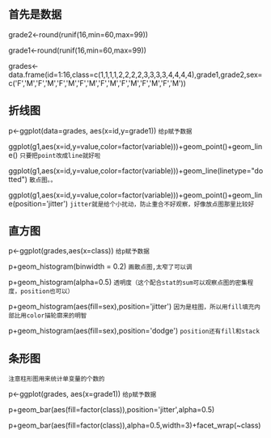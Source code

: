 ## 首先是数据
grade2<-round(runif(16,min=60,max=99))

grade1<-round(runif(16,min=60,max=99))

grades<-data.frame(id=1:16,class=c(1,1,1,1,2,2,2,2,3,3,3,3,4,4,4,4),grade1,grade2,sex=c('F','M','F','M','F','M','F','M','F','M','F','M','F','M','F','M'))

## 折线图

p<-ggplot(data=grades, aes(x=id,y=grade1)) `给p赋予数据`

ggplot(g1,aes(x=id,y=value,color=factor(variable)))+geom_point()+geom_line() `只要把point改成line就好啦`

ggplot(g1,aes(x=id,y=value,color=factor(variable)))+geom_line(linetype="dotted") `散点图。。`

ggplot(g1,aes(x=id,y=value,color=factor(variable)))+geom_point()+geom_line(position='jitter') `jitter就是给个小扰动，防止重合不好观察，好像放点图那里比较好`


## 直方图

p<-ggplot(grades,aes(x=class)) `给p赋予数据`

p+geom_histogram(binwidth = 0.2) `画散点图,太窄了可以调`

p+geom_histogram(alpha=0.5) `透明度（这个配合stat的sum可以观察点图的密集程度，position也可以）`

p+geom_histogram(aes(fill=sex),position='jitter') `因为是柱图，所以用fill填充内部比用color描轮廓来的明智`

p+geom_histogram(aes(fill=sex),position='dodge') `position还有fill和stack`


## 条形图

`注意柱形图用来统计单变量的个数的`

p<-ggplot(grades, aes(x=grade1)) `给p赋予数据`

p+geom_bar(aes(fill=factor(class)),position='jitter',alpha=0.5)

p+geom_bar(aes(fill=factor(class)),alpha=0.5,width=3)+facet_wrap(~class)
